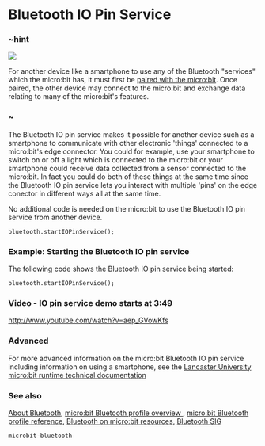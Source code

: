 # Bluetooth IO Pin Service 

### ~hint
![](/static/bluetooth/Bluetooth_SIG.png)

For another device like a smartphone to use any of the Bluetooth "services" which the micro:bit has, it must first be [paired with the micro:bit](/reference/bluetooth/bluetooth-pairing). Once paired, the other device may connect to the micro:bit and exchange data relating to many of the micro:bit's features.

### ~

The Bluetooth IO pin service makes it possible for another device such as a smartphone to communicate with other electronic 'things' connected to a micro:bit's edge connector. You could for example, use your smartphone to switch on or off a light which is connected to the micro:bit or your smartphone could receive data collected from a sensor connected to the micro:bit. In fact you could do both of these things at the same time since the Bluetooth IO pin service lets you interact with multiple 'pins' on the edge conector in different ways all at the same time. 

No additional code is needed on the micro:bit to use the Bluetooth IO pin service from another device. 

```sig
bluetooth.startIOPinService();
```

### Example: Starting the Bluetooth IO pin service

The following code shows the Bluetooth IO pin service being started:

```blocks
bluetooth.startIOPinService();
```

### Video - IO pin service demo starts at 3:49

http://www.youtube.com/watch?v=aep_GVowKfs

### Advanced
 
For more advanced information on the micro:bit Bluetooth IO pin service including information on using a smartphone, see the [Lancaster University micro:bit runtime technical documentation](http://lancaster-university.github.io/microbit-docs/ble/iopin-service/)

### See also

[About Bluetooth](/reference/bluetooth/about-bluetooth), [micro:bit Bluetooth profile overview ](http://lancaster-university.github.io/microbit-docs/ble/profile/), [micro:bit Bluetooth profile reference](http://lancaster-university.github.io/microbit-docs/resources/bluetooth/microbit-profile-V1.9-Level-2.pdf),  [Bluetooth on micro:bit resources](http://bluetooth-mdw.blogspot.co.uk/p/bbc-microbit.html), [Bluetooth SIG](https://www.bluetooth.com)

```package
microbit-bluetooth
```
